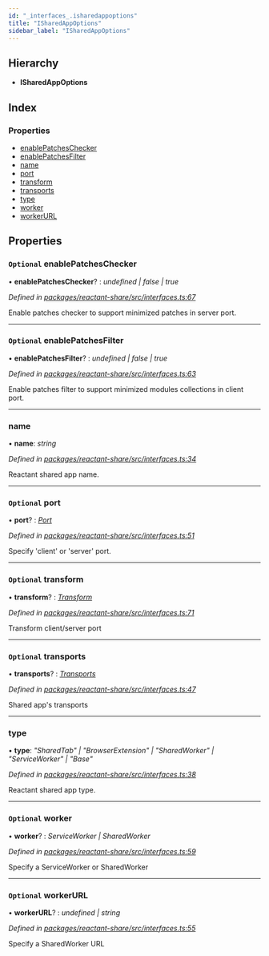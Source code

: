 ```yaml
---
id: "_interfaces_.isharedappoptions"
title: "ISharedAppOptions"
sidebar_label: "ISharedAppOptions"
---
```


## Hierarchy

* **ISharedAppOptions**

## Index

### Properties

* [enablePatchesChecker](_interfaces_.isharedappoptions.md#optional-enablepatcheschecker)
* [enablePatchesFilter](_interfaces_.isharedappoptions.md#optional-enablepatchesfilter)
* [name](_interfaces_.isharedappoptions.md#name)
* [port](_interfaces_.isharedappoptions.md#optional-port)
* [transform](_interfaces_.isharedappoptions.md#optional-transform)
* [transports](_interfaces_.isharedappoptions.md#optional-transports)
* [type](_interfaces_.isharedappoptions.md#type)
* [worker](_interfaces_.isharedappoptions.md#optional-worker)
* [workerURL](_interfaces_.isharedappoptions.md#optional-workerurl)

## Properties

### `Optional` enablePatchesChecker

• **enablePatchesChecker**? : *undefined | false | true*

*Defined in [packages/reactant-share/src/interfaces.ts:67](https://github.com/unadlib/reactant/blob/5a9891fd/packages/reactant-share/src/interfaces.ts#L67)*

Enable patches checker to support minimized patches in server port.

___

### `Optional` enablePatchesFilter

• **enablePatchesFilter**? : *undefined | false | true*

*Defined in [packages/reactant-share/src/interfaces.ts:63](https://github.com/unadlib/reactant/blob/5a9891fd/packages/reactant-share/src/interfaces.ts#L63)*

Enable patches filter to support minimized modules collections in client port.

___

###  name

• **name**: *string*

*Defined in [packages/reactant-share/src/interfaces.ts:34](https://github.com/unadlib/reactant/blob/5a9891fd/packages/reactant-share/src/interfaces.ts#L34)*

Reactant shared app name.

___

### `Optional` port

• **port**? : *[Port](../modules/_interfaces_.md#port)*

*Defined in [packages/reactant-share/src/interfaces.ts:51](https://github.com/unadlib/reactant/blob/5a9891fd/packages/reactant-share/src/interfaces.ts#L51)*

Specify 'client' or 'server' port.

___

### `Optional` transform

• **transform**? : *[Transform](../modules/_interfaces_.md#transform)*

*Defined in [packages/reactant-share/src/interfaces.ts:71](https://github.com/unadlib/reactant/blob/5a9891fd/packages/reactant-share/src/interfaces.ts#L71)*

Transform client/server port

___

### `Optional` transports

• **transports**? : *[Transports](_interfaces_.transports.md)*

*Defined in [packages/reactant-share/src/interfaces.ts:47](https://github.com/unadlib/reactant/blob/5a9891fd/packages/reactant-share/src/interfaces.ts#L47)*

Shared app's transports

___

###  type

• **type**: *"SharedTab" | "BrowserExtension" | "SharedWorker" | "ServiceWorker" | "Base"*

*Defined in [packages/reactant-share/src/interfaces.ts:38](https://github.com/unadlib/reactant/blob/5a9891fd/packages/reactant-share/src/interfaces.ts#L38)*

Reactant shared app type.

___

### `Optional` worker

• **worker**? : *ServiceWorker | SharedWorker*

*Defined in [packages/reactant-share/src/interfaces.ts:59](https://github.com/unadlib/reactant/blob/5a9891fd/packages/reactant-share/src/interfaces.ts#L59)*

Specify a ServiceWorker or SharedWorker

___

### `Optional` workerURL

• **workerURL**? : *undefined | string*

*Defined in [packages/reactant-share/src/interfaces.ts:55](https://github.com/unadlib/reactant/blob/5a9891fd/packages/reactant-share/src/interfaces.ts#L55)*

Specify a SharedWorker URL
